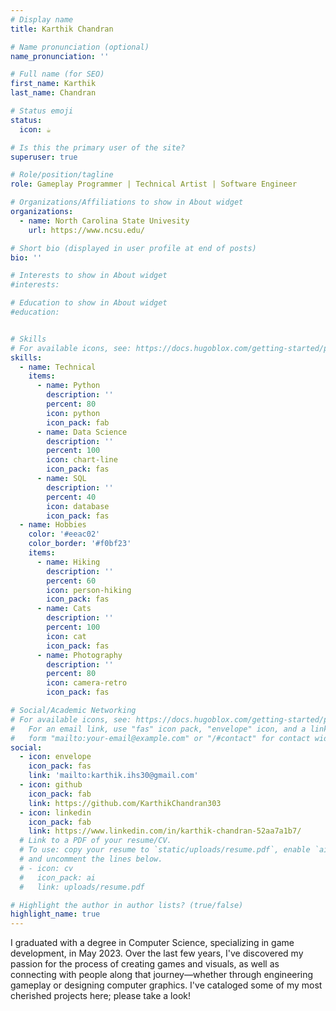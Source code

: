 ```yaml
---
# Display name
title: Karthik Chandran

# Name pronunciation (optional)
name_pronunciation: ''

# Full name (for SEO)
first_name: Karthik
last_name: Chandran

# Status emoji
status:
  icon: ☕️

# Is this the primary user of the site?
superuser: true

# Role/position/tagline
role: Gameplay Programmer | Technical Artist | Software Engineer

# Organizations/Affiliations to show in About widget
organizations:
  - name: North Carolina State Univesity
    url: https://www.ncsu.edu/

# Short bio (displayed in user profile at end of posts)
bio: ''

# Interests to show in About widget
#interests:

# Education to show in About widget
#education:


# Skills
# For available icons, see: https://docs.hugoblox.com/getting-started/page-builder/#icons
skills:
  - name: Technical
    items:
      - name: Python
        description: ''
        percent: 80
        icon: python
        icon_pack: fab
      - name: Data Science
        description: ''
        percent: 100
        icon: chart-line
        icon_pack: fas
      - name: SQL
        description: ''
        percent: 40
        icon: database
        icon_pack: fas
  - name: Hobbies
    color: '#eeac02'
    color_border: '#f0bf23'
    items:
      - name: Hiking
        description: ''
        percent: 60
        icon: person-hiking
        icon_pack: fas
      - name: Cats
        description: ''
        percent: 100
        icon: cat
        icon_pack: fas
      - name: Photography
        description: ''
        percent: 80
        icon: camera-retro
        icon_pack: fas

# Social/Academic Networking
# For available icons, see: https://docs.hugoblox.com/getting-started/page-builder/#icons
#   For an email link, use "fas" icon pack, "envelope" icon, and a link in the
#   form "mailto:your-email@example.com" or "/#contact" for contact widget.
social:
  - icon: envelope
    icon_pack: fas
    link: 'mailto:karthik.ihs30@gmail.com'
  - icon: github
    icon_pack: fab
    link: https://github.com/KarthikChandran303
  - icon: linkedin
    icon_pack: fab
    link: https://www.linkedin.com/in/karthik-chandran-52aa7a1b7/
  # Link to a PDF of your resume/CV.
  # To use: copy your resume to `static/uploads/resume.pdf`, enable `ai` icons in `params.yaml`,
  # and uncomment the lines below.
  # - icon: cv
  #   icon_pack: ai
  #   link: uploads/resume.pdf

# Highlight the author in author lists? (true/false)
highlight_name: true
---
```

I graduated with a degree in Computer Science, specializing in game development, in May 2023. Over the last few years, I've discovered my passion for the process of creating games and visuals, as well as connecting with people along that journey—whether through engineering gameplay or designing computer graphics. I've cataloged some of my most cherished projects here; please take a look!
